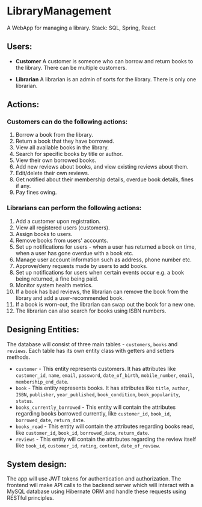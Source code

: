 # LibraryManagement
A WebApp for managing a library. Stack: SQL, Spring, React

## Users:
* **Customer**
A customer is someone who can borrow and return books to the library. There can be multiple customers.

* **Librarian**
A librarian is an admin of sorts for the library. There is only one librarian.

## Actions:
### Customers can do the following actions:
1. Borrow a book from the library.
2. Return a book that they have borrowed.
3. View all available books in the library.
4. Search for specific books by title or author.
5. View their own borrowed books.
6. Add new reviews about books, and view existing reviews about them.
7. Edit/delete their own reviews.
8. Get notified about their membership details, overdue book details, fines if any.
9. Pay fines owing.

### Librarians can perform the following actions:
1. Add a customer upon registration.
2. View  all registered users (customers).
3. Assign books to users.
4. Remove books from users' accounts.
5. Set up notifications for users - when a user has returned a book on time, when a user has gone overdue with a book etc.
5. Manage user account information such as address, phone number etc.
6. Approve/deny requests made by users to add books.
7. Set up notifications for users when certain events occur e.g. a book being returned, a fine being paid.
8. Monitor system health metrics.
9. If a book has bad reviews, the librarian can remove the book from the library and add a user-recommended book.
10. If a book is worn-out, the librarian can swap out the book for a new one.
11. The librarian can also search for books using ISBN numbers.

## Designing Entities:
The database will consist of three main tables - `customers`, `books` and `reviews`. Each table has its own entity class with getters and setters methods.

*  `customer` - This entity represents customers. It has attributes like `customer_id`, `name`, `email`, `password`, `date_of_birth`, `mobile_number`, `email`, `membership_end_date`.
* `book` - This entity represents books.  It has attributes like `title`, `author`, `ISBN`,  `publisher`, `year_published`, `book_condition`, `book_popularity`, `status`.
* `books_currently_borrowed` - This entity will contain the attributes regarding books borrowed currently, like `customer_id`, `book_id`, `borrowed_date`, `return_date`.
* `books_read` - This entity will contain the attributes regarding books read, like `customer_id`, `book_id`, `borrowed_date`, `return_date`.
* `reviews` - This entity will contain the attributes regarding  the review itself like `book_id`, `customer_id`, `rating`, `content`, `date_of_review`.


## System design:
The app will use JWT tokens for authentication and authorization. The frontend will make API calls to the backend server which will interact with a MySQL database using Hibernate ORM and handle these requests using RESTful principles.
